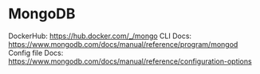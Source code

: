 # MongoDB

DockerHub: <https://hub.docker.com/_/mongo>
CLI Docs: <https://www.mongodb.com/docs/manual/reference/program/mongod>
Config file Docs: <https://www.mongodb.com/docs/manual/reference/configuration-options>
